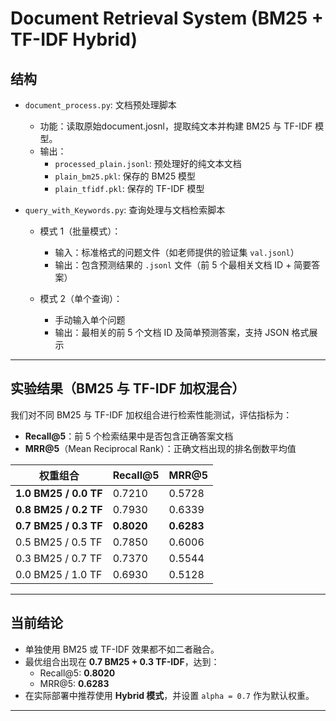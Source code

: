 # Document Retrieval System (BM25 + TF-IDF Hybrid)

## 结构

- `document_process.py`: 文档预处理脚本
  - 功能：读取原始document.josnl，提取纯文本并构建 BM25 与 TF-IDF 模型。
  - 输出：
    - `processed_plain.jsonl`: 预处理好的纯文本文档
    - `plain_bm25.pkl`: 保存的 BM25 模型
    - `plain_tfidf.pkl`: 保存的 TF-IDF 模型

- `query_with_Keywords.py`: 查询处理与文档检索脚本
  - 模式 1（批量模式）：
    - 输入：标准格式的问题文件（如老师提供的验证集 `val.jsonl`）
    - 输出：包含预测结果的 `.jsonl` 文件（前 5 个最相关文档 ID + 简要答案）
  
  - 模式 2（单个查询）：
    - 手动输入单个问题
    - 输出：最相关的前 5 个文档 ID 及简单预测答案，支持 JSON 格式展示

---

## 实验结果（BM25 与 TF-IDF 加权混合）

我们对不同 BM25 与 TF-IDF 加权组合进行检索性能测试，评估指标为：

- **Recall@5**：前 5 个检索结果中是否包含正确答案文档
- **MRR@5**（Mean Reciprocal Rank）：正确文档出现的排名倒数平均值

| 权重组合              | Recall@5 | MRR@5   |
|----------------------|----------|---------|
| **1.0 BM25 / 0.0 TF** | 0.7210   | 0.5728  |
| **0.8 BM25 / 0.2 TF** | 0.7930   | 0.6339  |
| **0.7 BM25 / 0.3 TF** | **0.8020** | **0.6283** |
| 0.5 BM25 / 0.5 TF     | 0.7850   | 0.6006  |
| 0.3 BM25 / 0.7 TF     | 0.7370   | 0.5544  |
| 0.0 BM25 / 1.0 TF     | 0.6930   | 0.5128  |

---

## 当前结论

- 单独使用 BM25 或 TF-IDF 效果都不如二者融合。
- 最优组合出现在 **0.7 BM25 + 0.3 TF-IDF**，达到：
  - Recall@5: **0.8020**
  - MRR@5: **0.6283**
- 在实际部署中推荐使用 **Hybrid 模式**，并设置 `alpha = 0.7` 作为默认权重。

---

